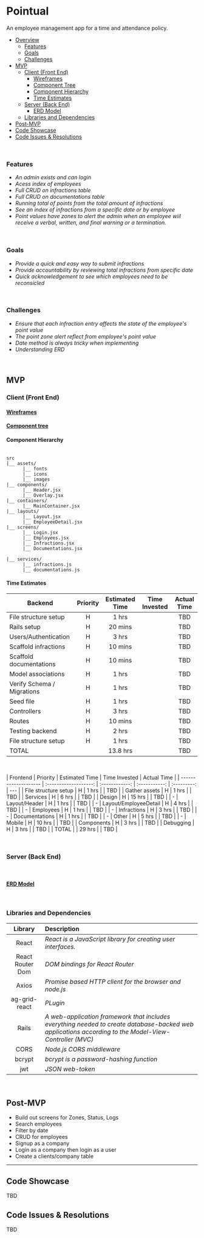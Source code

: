 # Pointual

An employee management app for a time and attendance policy.

- [Overview](#overview)
  - [Features](#features)
  - [Goals](#goals)
  - [Challenges](#challenges)
- [MVP](#mvp)
  - [Client (Front End)](#client-front-end)
    - [Wireframes](#wireframes)
    - [Component Tree](#component-tree)
    - [Component Hierarchy](#component-hierarchy)
    - [Time Estimates](#time-estimates)
  - [Server (Back End)](#server-back-end)
    - [ERD Model](#erd-model)
  - [Libraries and Dependencies](#libraries-and-dependencies)
- [Post-MVP](#post-mvp)
- [Code Showcase](#code-showcase)
- [Code Issues & Resolutions](#code-issues--resolutions)

<br>

### Features

- _An admin exists and can login_
- _Acess index of employees_
- _Full CRUD on infractions table_
- _Full CRUD on documentations table_
- _Running total of points from the total amount of infractions_
- _See an index of infractions from a specific date or by employee_
- _Point values have zones to alert the admin when an employee wiil receive a verbal, written, and final warning or a termination._

<br>

### Goals

- _Provide a quick and easy way to submit infractions_
- _Provide accountability by reviewing total infractions from specific date_
- _Quick acknowledgement to see which employees need to be reconsicled_

<br>

### Challenges

- _Ensure that each infraction entry affects the state of the employee's point value_
- _The point zone alert reflect from employee's point value_
- _Date method is always tricky when implementing_
- _Understanding ERD_

<br>

## MVP

### Client (Front End)

#### [Wireframes](https://www.figma.com/file/VK6RBT5ETYWBEjW21Ci1S0/Pointual.?node-id=0%3A1)

#### [Component tree](https://whimsical.com/8QHpX8t88mHfGeKKt6wbsD)

#### Component Hierarchy

```structure

src
|__ assets/
      |__ fonts
      |__ icons
      |__ images
|__ components/
      |__ Header.jsx
      |__ Overlay.jsx
|__ containers/
      |__ MainContainer.jsx
|__ layouts/
      |__ Layout.jsx
      |__ EmployeeDetail.jsx
|__ screens/
      |__ Login.jsx
      |__ Employees.jsx
      |__ Infractions.jsx
      |__ Documentations.jsx

|__ services/
      |__ infractions.js
      |__ documentations.js

```

#### Time Estimates

| Backend                    | Priority | Estimated Time | Time Invested | Actual Time |
| -------------------------- | :------: | :------------: | :-----------: | :---------: |
| File structure setup       |    H     |     1 hrs      |               |     TBD     |
| Rails setup                |    H     |    20 mins     |               |     TBD     |
| Users/Authentication       |    H     |     3 hrs      |               |     TBD     |
| Scaffold infractions       |    H     |    10 mins     |               |     TBD     |
| Scaffold documentations    |    H     |    10 mins     |               |     TBD     |
| Model associations         |    H     |     1 hrs      |               |     TBD     |
| Verify Schema / Migrations |    H     |     1 hrs      |               |     TBD     |
| Seed file                  |    H     |     1 hrs      |               |     TBD     |
| Controllers                |    H     |     3 hrs      |               |     TBD     |
| Routes                     |    H     |    10 mins     |               |     TBD     |
| Testing backend            |    H     |     2 hrs      |               |     TBD     |
| File structure setup       |    H     |     1 hrs      |               |     TBD     |
| TOTAL                      |          |    13.8 hrs    |               |     TBD     |

<br>

| Frontend             |       Priority        | Estimated Time | Time Invested | Actual Time |
| -------------------- | :-------------------: | :------------: | :-----------: | :---------: | --- |
| File structure setup |           H           |     1 hrs      |               |     TBD     |
| Gather assets        |           H           |     1 hrs      |               |     TBD     |
| Services             |           H           |     6 hrs      |               |     TBD     |
| Design               |           H           |     15 hrs     |               |     TBD     |
| -                    |     Layout/Header     |       H        |     1 hrs     |             | TBD |
| -                    | Layout/EmployeeDetail |       H        |     4 hrs     |             | TBD |
| -                    |       Employees       |       H        |     1 hrs     |             | TBD |
| -                    |      Infractions      |       H        |     3 hrs     |             | TBD |
| -                    |    Documentations     |       H        |     1 hrs     |             | TBD |
| -                    |         Other         |       H        |     5 hrs     |             | TBD |
| -                    |        Mobile         |       H        |    10 hrs     |             | TBD |
| Components           |           H           |     3 hrs      |               |     TBD     |
| Debugging            |           H           |     3 hrs      |               |     TBD     |
| TOTAL                |                       |     29 hrs     |               |     TBD     |

<br>

### Server (Back End)

<br>

#### [ERD Model](https://drive.google.com/file/d/1CpZfCh-gnbMOBZC7Ndsy-6-HOgV2Gdww/view?usp=sharing)

<br>

### Libraries and Dependencies

|     Library      | Description                                                                                                                                           |
| :--------------: | :---------------------------------------------------------------------------------------------------------------------------------------------------- |
|      React       | _React is a JavaScript library for creating user interfaces._                                                                                         |
| React Router Dom | _DOM bindings for React Router_                                                                                                                       |
|      Axios       | _Promise based HTTP client for the browser and node.js_                                                                                               |
|  ag-grid-react   | _PLugin_                                                                                                                                              |
|      Rails       | _A web-application framework that includes everything needed to create database-backed web applications according to the Model-View-Controller (MVC)_ |
|       CORS       | _Node.js CORS middleware_                                                                                                                             |
|      bcrypt      | _bcrypt is a password-hashing function_                                                                                                               |
|       jwt        | _JSON web-token_                                                                                                                                      |

<br>

## Post-MVP

- Build out screens for Zones, Status, Logs
- Search employees
- Filter by date
- CRUD for employees
- Signup as a company
- Login as a company then login as a user
- Create a clients/company table

---

## Code Showcase

TBD

## Code Issues & Resolutions

TBD
